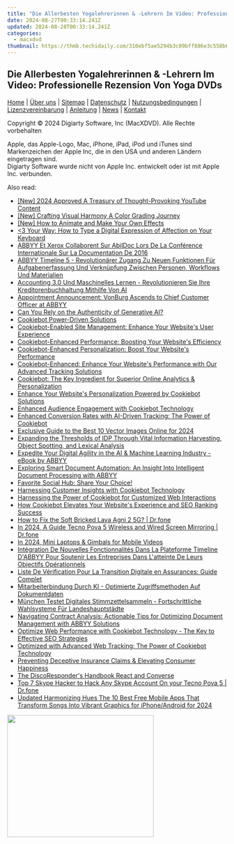 ```yaml
---
title: "Die Allerbesten Yogalehrerinnen & -Lehrern Im Video: Professionelle Rezension Von Yoga DVDs"
date: 2024-08-27T00:33:14.241Z
updated: 2024-08-28T00:33:14.241Z
categories:
  - macxdvd
thumbnail: https://thmb.techidaily.com/310ebf5ae5294b3c09bff886e3c558b63079bc0b815690abddeb6c6ade1d7933.JPG
---
```


## Die Allerbesten Yogalehrerinnen & -Lehrern Im Video: Professionelle Rezension Von Yoga DVDs

[Home](https://tools.techidaily.com/macxdvd/products/) | [Über uns](https://tools.techidaily.com/macxdvd/products/) | [Sitemap](https://tools.techidaily.com/macxdvd/products/) | [Datenschutz](https://tools.techidaily.com/macxdvd/products/) | [Nutzungsbedingungen](https://tools.techidaily.com/macxdvd/products/) | [Lizenzvereinbarung](https://tools.techidaily.com/macxdvd/products/) | [Anleitung](https://tools.techidaily.com/macxdvd/products/) | [News](https://tools.techidaily.com/macxdvd/products/) | [Kontakt](https://tools.techidaily.com/macxdvd/products/)

Copyright © 2024 Digiarty Software, Inc (MacXDVD). Alle Rechte vorbehalten

Apple, das Apple-Logo, Mac, iPhone, iPad, iPod und iTunes sind Markenzeichen der Apple Inc, die in den USA und anderen Ländern eingetragen sind.   
Digiarty Software wurde nicht von Apple Inc. entwickelt oder ist mit Apple Inc. verbunden.

<ins class="adsbygoogle"
     style="display:block"
     data-ad-format="autorelaxed"
     data-ad-client="ca-pub-7571918770474297"
     data-ad-slot="1223367746"></ins>



<ins class="adsbygoogle"
     style="display:block"
     data-ad-client="ca-pub-7571918770474297"
     data-ad-slot="8358498916"
     data-ad-format="auto"
     data-full-width-responsive="true"></ins>

<span class="atpl-alsoreadstyle">Also read:</span>
<div><ul>
<li><a href="https://facebook-record-videos.techidaily.com/new-2024-approved-a-treasury-of-thought-provoking-youtube-content/"><u>[New] 2024 Approved  A Treasury of Thought-Provoking YouTube Content</u></a></li>
<li><a href="https://extra-hints.techidaily.com/new-crafting-visual-harmony-a-color-grading-journey/"><u>[New] Crafting Visual Harmony  A Color Grading Journey</u></a></li>
<li><a href="https://youtube-webster.techidaily.com/ow-to-animate-and-make-your-own-effects/"><u>[New] How to Animate and Make Your Own Effects</u></a></li>
<li><a href="https://techno-recovery.techidaily.com/(3-your-way-how-to-type-a-digital-expression-of-affection-on-your-keyboard/"><u><3 Your Way: How to Type a Digital Expression of Affection on Your Keyboard</u></a></li>
<li><a href="https://some-guidance.techidaily.com/abbyy-et-xerox-collaborent-sur-abildoc-lors-de-la-conference-internationale-sur-la-documentation-de-2016/"><u>ABBYY Et Xerox Collaborent Sur AbilDoc Lors De La Conférence Internationale Sur La Documentation De 2016</u></a></li>
<li><a href="https://some-guidance.techidaily.com/abbyy-timeline-5-revolutionarer-zugang-zu-neuen-funktionen-fur-aufgabenerfassung-und-verknupfung-zwischen-personen-workflows-und-materialien/"><u>ABBYY Timeline 5 - Revolutionärer Zugang Zu Neuen Funktionen Für Aufgabenerfassung Und Verknüpfung Zwischen Personen, Workflows Und Materialien</u></a></li>
<li><a href="https://some-guidance.techidaily.com/accounting-30-und-maschinelles-lernen-revolutionieren-sie-ihre-kreditorenbuchhaltung-mithilfe-von-ai/"><u>Accounting 3.0 Und Maschinelles Lernen - Revolutionieren Sie Ihre Kreditorenbuchhaltung Mithilfe Von AI</u></a></li>
<li><a href="https://some-guidance.techidaily.com/appointment-announcement-vonburg-ascends-to-chief-customer-officer-at-abbyy/"><u>Appointment Announcement: VonBurg Ascends to Chief Customer Officer at ABBYY</u></a></li>
<li><a href="https://some-guidance.techidaily.com/can-you-rely-on-the-authenticity-of-generative-ai/"><u>Can You Rely on the Authenticity of Generative AI?</u></a></li>
<li><a href="https://some-guidance.techidaily.com/cookiebot-power-driven-solutions/"><u>Cookiebot Power-Driven Solutions</u></a></li>
<li><a href="https://some-guidance.techidaily.com/cookiebot-enabled-site-management-enhance-your-websites-user-experience/"><u>Cookiebot-Enabled Site Management: Enhance Your Website's User Experience</u></a></li>
<li><a href="https://some-guidance.techidaily.com/cookiebot-enhanced-performance-boosting-your-websites-efficiency/"><u>Cookiebot-Enhanced Performance: Boosting Your Website's Efficiency</u></a></li>
<li><a href="https://some-guidance.techidaily.com/cookiebot-enhanced-personalization-boost-your-websites-performance/"><u>Cookiebot-Enhanced Personalization: Boost Your Website's Performance</u></a></li>
<li><a href="https://some-guidance.techidaily.com/cookiebot-enhanced-enhance-your-websites-performance-with-our-advanced-tracking-solutions/"><u>Cookiebot-Enhanced: Enhance Your Website's Performance with Our Advanced Tracking Solutions</u></a></li>
<li><a href="https://some-guidance.techidaily.com/cookiebot-the-key-ingredient-for-superior-online-analytics-and-personalization/"><u>Cookiebot: The Key Ingredient for Superior Online Analytics & Personalization</u></a></li>
<li><a href="https://some-guidance.techidaily.com/enhance-your-websites-personalization-powered-by-cookiebot-solutions/"><u>Enhance Your Website's Personalization Powered by Cookiebot Solutions</u></a></li>
<li><a href="https://some-guidance.techidaily.com/enhanced-audience-engagement-with-cookiebot-technology/"><u>Enhanced Audience Engagement with Cookiebot Technology</u></a></li>
<li><a href="https://some-guidance.techidaily.com/enhanced-conversion-rates-with-ai-driven-tracking-the-power-of-cookiebot/"><u>Enhanced Conversion Rates with AI-Driven Tracking: The Power of Cookiebot</u></a></li>
<li><a href="https://some-knowledge.techidaily.com/exclusive-guide-to-the-best-10-vector-images-online-for-2024/"><u>Exclusive Guide to the Best 10 Vector Images Online for 2024</u></a></li>
<li><a href="https://some-guidance.techidaily.com/expanding-the-thresholds-of-idp-through-vital-information-harvesting-object-spotting-and-lexical-analysis/"><u>Expanding the Thresholds of IDP Through Vital Information Harvesting, Object Spotting, and Lexical Analysis</u></a></li>
<li><a href="https://some-guidance.techidaily.com/expedite-your-digital-agility-in-the-ai-and-machine-learning-industry-ebook-by-abbyy/"><u>Expedite Your Digital Agility in the AI & Machine Learning Industry - eBook by ABBYY</u></a></li>
<li><a href="https://some-guidance.techidaily.com/exploring-smart-document-automation-an-insight-into-intelligent-document-processing-with-abbyy/"><u>Exploring Smart Document Automation: An Insight Into Intelligent Document Processing with ABBYY</u></a></li>
<li><a href="https://facebook.techidaily.com/1719151494245-favorite-social-hub-share-your-choice/"><u>Favorite Social Hub: Share Your Choice!</u></a></li>
<li><a href="https://some-guidance.techidaily.com/harnessing-customer-insights-with-cookiebot-technology/"><u>Harnessing Customer Insights with Cookiebot Technology</u></a></li>
<li><a href="https://some-guidance.techidaily.com/harnessing-the-power-of-cookiebot-for-customized-web-interactions/"><u>Harnessing the Power of Cookiebot for Customized Web Interactions</u></a></li>
<li><a href="https://some-guidance.techidaily.com/how-cookiebot-elevates-your-websites-experience-and-seo-ranking-success/"><u>How Cookiebot Elevates Your Website's Experience and SEO Ranking Success</u></a></li>
<li><a href="https://howto.techidaily.com/how-to-fix-the-soft-bricked-lava-agni-2-5g-drfone-by-drfone-fix-android-problems-fix-android-problems/"><u>How to Fix the Soft Bricked Lava Agni 2 5G? | Dr.fone</u></a></li>
<li><a href="https://screen-mirror.techidaily.com/in-2024-a-guide-tecno-pova-5-wireless-and-wired-screen-mirroring-drfone-by-drfone-android/"><u>In 2024, A Guide Tecno Pova 5 Wireless and Wired Screen Mirroring | Dr.fone</u></a></li>
<li><a href="https://extra-skills.techidaily.com/in-2024-mini-laptops-and-gimbals-for-mobile-videos/"><u>In 2024, Mini Laptops & Gimbals for Mobile Videos</u></a></li>
<li><a href="https://some-guidance.techidaily.com/integration-de-nouvelles-fonctionnalites-dans-la-plateforme-timeline-dabbyy-pour-soutenir-les-entreprises-dans-latteinte-de-leurs-objectifs-operationnels/"><u>Intégration De Nouvelles Fonctionnalités Dans La Plateforme Timeline D'ABBYY Pour Soutenir Les Entreprises Dans L'atteinte De Leurs Objectifs Opérationnels</u></a></li>
<li><a href="https://some-guidance.techidaily.com/liste-de-verification-pour-la-transition-digitale-en-assurances-guide-complet/"><u>Liste De Vérification Pour La Transition Digitale en Assurances: Guide Complet</u></a></li>
<li><a href="https://some-guidance.techidaily.com/mitarbeiterbindung-durch-ki-optimierte-zugriffsmethoden-auf-dokumentdaten/"><u>Mitarbeiterbindung Durch KI - Optimierte Zugriffsmethoden Auf Dokumentdaten</u></a></li>
<li><a href="https://some-guidance.techidaily.com/munchen-testet-digitales-stimmzettelsammeln-fortschrittliche-wahlsysteme-fur-landeshauptstadte/"><u>München Testet Digitales Stimmzettelsammeln - Fortschrittliche Wahlsysteme Für Landeshauptstädte</u></a></li>
<li><a href="https://some-guidance.techidaily.com/navigating-contract-analysis-actionable-tips-for-optimizing-document-management-with-abbyy-solutions/"><u>Navigating Contract Analysis: Actionable Tips for Optimizing Document Management with ABBYY Solutions</u></a></li>
<li><a href="https://some-guidance.techidaily.com/optimize-web-performance-with-cookiebot-technology-the-key-to-effective-seo-strategies/"><u>Optimize Web Performance with Cookiebot Technology - The Key to Effective SEO Strategies</u></a></li>
<li><a href="https://some-guidance.techidaily.com/1724312319629-optimized-with-advanced-web-tracking-the-power-of-cookiebot-technology/"><u>Optimized with Advanced Web Tracking: The Power of Cookiebot Technology</u></a></li>
<li><a href="https://some-guidance.techidaily.com/preventing-deceptive-insurance-claims-and-elevating-consumer-happiness/"><u>Preventing Deceptive Insurance Claims & Elevating Consumer Happiness</u></a></li>
<li><a href="https://discord-videos.techidaily.com/the-discoresponders-handbook-react-and-converse/"><u>The DiscoResponder's Handbook  React and Converse</u></a></li>
<li><a href="https://location-social.techidaily.com/top-7-skype-hacker-to-hack-any-skype-account-on-your-tecno-pova-5-drfone-by-drfone-virtual-android/"><u>Top 7 Skype Hacker to Hack Any Skype Account On your Tecno Pova 5 | Dr.fone</u></a></li>
<li><a href="https://voice-adjusting.techidaily.com/updated-harmonizing-hues-the-10-best-free-mobile-apps-that-transform-songs-into-vibrant-graphics-for-iphoneandroid-for-2024/"><u>Updated Harmonizing Hues The 10 Best Free Mobile Apps That Transform Songs Into Vibrant Graphics for iPhone/Android for 2024</u></a></li>
</ul></div>

<!-- affiliate ads begin -->
<a href="https://getlyla.pxf.io/c/5597632/1455723/15391" target="_top" id="1455723"><img src="//a.impactradius-go.com/display-ad/15391-1455723" border="0" alt="" width="336" height="280"/></a><img height="0" width="0" src="https://imp.pxf.io/i/5597632/1455723/15391" style="position:absolute;visibility:hidden;" border="0" />
<!-- affiliate ads end -->